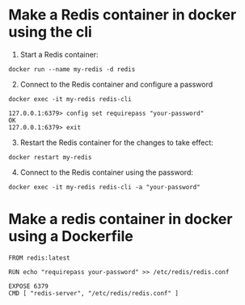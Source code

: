 # Make a Redis container in docker using the cli
1. Start a Redis container:
```
docker run --name my-redis -d redis
```
2. Connect to the Redis container and configure a password
```
docker exec -it my-redis redis-cli

127.0.0.1:6379> config set requirepass "your-password"
OK
127.0.0.1:6379> exit
```
3. Restart the Redis container for the changes to take effect:
```
docker restart my-redis
```
4. Connect to the Redis container using the password:
```
docker exec -it my-redis redis-cli -a "your-password"
```
# Make a redis container in docker using a Dockerfile
```
FROM redis:latest

RUN echo "requirepass your-password" >> /etc/redis/redis.conf

EXPOSE 6379
CMD [ "redis-server", "/etc/redis/redis.conf" ]
```

